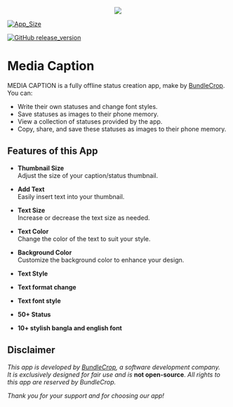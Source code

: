 <p align="center">
  <img src="https://raw.githubusercontent.com/sahariyarahamad/mediacaption/refs/heads/main/ic_logo_round.webp">
</p>

[![App_Size](https://img.shields.io/github/repo-size/sahariyarahamad/mediacaption)](https://github.com/sahariyarahamad/mediacaption/release)

[![GitHub release_version](https://img.shields.io/github/v/release/sahariyarahamad/mediacaption)](https://github.com/sahariyarahamad/mediacaption/releases)



# Media Caption

MEDIA CAPTION is a fully offline status creation app, make by [BundleCrop](https://www.facebook.com/bundlecrop/). You can:
-	Write their own statuses and change font styles.
-	Save statuses as images to their phone memory.
-	View a collection of statuses provided by the app.
-	Copy, share, and save these statuses as images to their phone memory.

## Features of this App

- **Thumbnail Size**  
  Adjust the size of your caption/status thumbnail.

- **Add Text**  
  Easily insert text into your thumbnail.

- **Text Size**  
  Increase or decrease the text size as needed.

- **Text Color**  
  Change the color of the text to suit your style.

- **Background Color**  
  Customize the background color to enhance your design.

- **Text Style**

-  **Text format change**

-  **Text font style**

-   **50+ Status**

-    **10+ stylish bangla and english font**

## Disclaimer
*This app is developed by [BundleCrop](https://www.facebook.com/bundlecrop/), a software development company.  
It is exclusively designed for fair use and is* **not open-source**. *All rights to this app are reserved by BundleCrop.*

*Thank you for your support and for choosing our app!*
